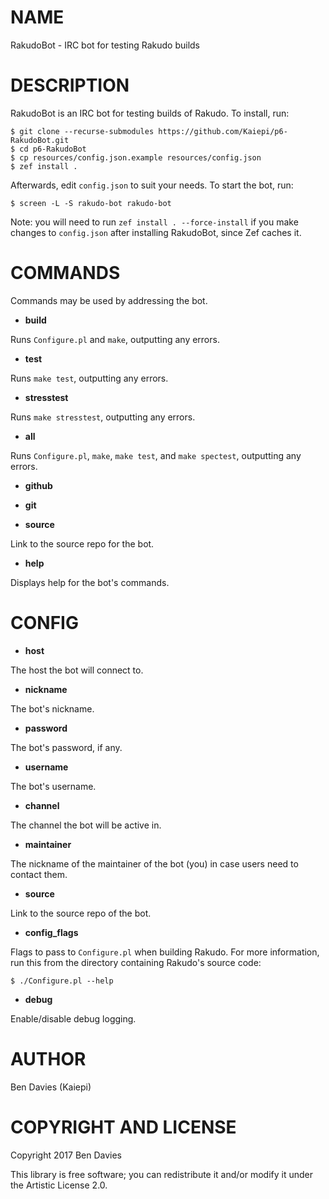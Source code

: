 NAME
====

RakudoBot - IRC bot for testing Rakudo builds

DESCRIPTION
===========

RakudoBot is an IRC bot for testing builds of Rakudo. To install, run:

    $ git clone --recurse-submodules https://github.com/Kaiepi/p6-RakudoBot.git
    $ cd p6-RakudoBot
    $ cp resources/config.json.example resources/config.json
    $ zef install .

Afterwards, edit `config.json` to suit your needs. To start the bot, run:

    $ screen -L -S rakudo-bot rakudo-bot

Note: you will need to run `zef install . --force-install` if you make changes to `config.json` after installing RakudoBot, since Zef caches it.

COMMANDS
========

Commands may be used by addressing the bot.

  * **build**

Runs `Configure.pl` and `make`, outputting any errors.

  * **test**

Runs `make test`, outputting any errors.

  * **stresstest**

Runs `make stresstest`, outputting any errors.

  * **all**

Runs `Configure.pl`, `make`, `make test`, and `make spectest`, outputting any errors.

  * **github**

  * **git**

  * **source**

Link to the source repo for the bot.

  * **help**

Displays help for the bot's commands.

CONFIG
======

  * **host**

The host the bot will connect to.

  * **nickname**

The bot's nickname.

  * **password**

The bot's password, if any.

  * **username**

The bot's username.

  * **channel**

The channel the bot will be active in.

  * **maintainer**

The nickname of the maintainer of the bot (you) in case users need to contact them.

  * **source**

Link to the source repo of the bot.

  * **config_flags**

Flags to pass to `Configure.pl` when building Rakudo. For more information, run this from the directory containing Rakudo's source code:

    $ ./Configure.pl --help

  * **debug**

Enable/disable debug logging.

AUTHOR
======

Ben Davies (Kaiepi)

COPYRIGHT AND LICENSE
=====================

Copyright 2017 Ben Davies

This library is free software; you can redistribute it and/or modify it under the Artistic License 2.0.

